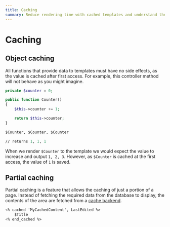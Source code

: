 ```yaml
---
title: Caching
summary: Reduce rendering time with cached templates and understand the limitations of the ViewableData object caching.
---
```


# Caching 

## Object caching

All functions that provide data to templates must have no side effects, as the value is cached after first access. For 
example, this controller method will not behave as you might imagine.

```php
private $counter = 0;

public function Counter() 
{
    $this->counter += 1;

    return $this->counter;
}
```


```ss
$Counter, $Counter, $Counter

// returns 1, 1, 1
```

When we render `$Counter` to the template we would expect the value to increase and output `1, 2, 3`. However, as 
`$Counter` is cached at the first access, the value of `1` is saved.


## Partial caching

Partial caching is a feature that allows the caching of just a portion of a page. Instead of fetching the required data
from the database to display, the contents of the area are fetched from a [cache backend](../performance/caching).

```ss
<% cached 'MyCachedContent', LastEdited %>
    $Title
<% end_cached %>
```


